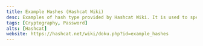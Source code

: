 ```yaml
---
title: Example Hashes (Hashcat Wiki)
desc: Examples of hash type provided by Hashcat Wiki. It is used to specify the mode type for the Hashcat command.
tags: [Cryptography, Password]
alts: [Hashcat]
website: https://hashcat.net/wiki/doku.php?id=example_hashes
---
```

